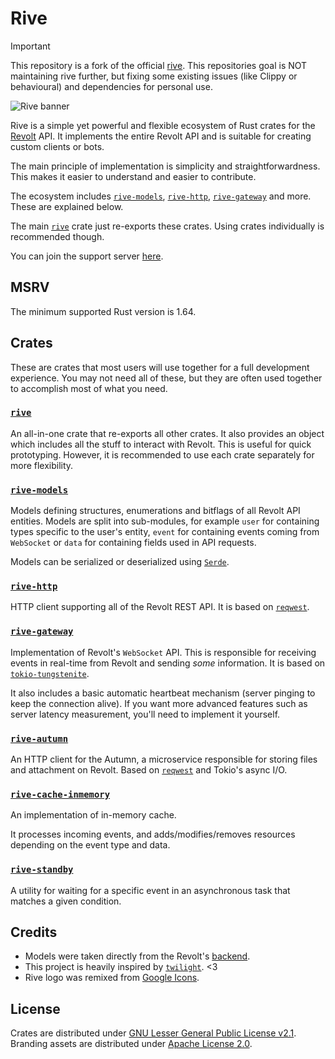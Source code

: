 # Rive

> [!IMPORTANT]
> This repository is a fork of the official [rive](https://codeberg.org/rive/rive). This repositories goal is NOT maintaining rive further, but fixing some existing issues (like Clippy or behavioural) and dependencies for personal use.

[//]: <> (DO NOT FORGET TO CHANGE THE BRANCH NAME TO main BEFORE MERGING PLEAAAASE)
![Rive banner](https://codeberg.org/rive/rive/raw/branch/v2/assets/rive_banner.png)

Rive is a simple yet powerful and flexible ecosystem of Rust crates for the [Revolt](https://revolt.chat) API. It implements the entire Revolt API and is suitable for creating custom clients or bots.

The main principle of implementation is simplicity and straightforwardness. This makes it easier to understand and easier to contribute.

The ecosystem includes [`rive-models`](https://crates.io/crates/rive-models), [`rive-http`](https://crates.io/crates/rive-http), [`rive-gateway`](https://crates.io/crates/rive-gateway) and more. These are explained below.

The main [`rive`](https://crates.io/crates/rive) crate just re-exports these crates. Using crates individually is recommended though.

You can join the support server [here](https://rvlt.gg/QCscMDsY).

## MSRV

The minimum supported Rust version is 1.64.

## Crates

These are crates that most users will use together for a full development experience. You may not need all of these, but they are often used together to accomplish most of what you need.

### [`rive`](https://crates.io/crates/rive)

An all-in-one crate that re-exports all other crates. It also provides an object which includes all the stuff to interact with Revolt. This is useful for quick prototyping. However, it is recommended to use each crate separately for more flexibility.

### [`rive-models`](https://crates.io/crates/rive-models)

Models defining structures, enumerations and bitflags of all Revolt API entities. Models are split into sub-modules, for example `user` for containing types specific to the user's entity, `event` for containing events coming from `WebSocket` or `data` for containing fields used in API requests.

Models can be serialized or deserialized using [`Serde`](https://serde.rs).

### [`rive-http`](https://crates.io/crates/rive-http)

HTTP client supporting all of the Revolt REST API. It is based on [`reqwest`](https://docs.rs/reqwest).

### [`rive-gateway`](https://crates.io/crates/rive-gateway)

Implementation of Revolt's `WebSocket` API. This is responsible for receiving events in real-time from Revolt and sending *some* information. It is based on [`tokio-tungstenite`](https://docs.rs/tokio-tungstenite).

It also includes a basic automatic heartbeat mechanism (server pinging to keep the connection alive). If you want more advanced features such as server latency measurement, you'll need to implement it yourself.

### [`rive-autumn`](https://crates.io/crates/rive-autumn)

An HTTP client for the Autumn, a microservice responsible for storing files and attachment on Revolt. Based on [`reqwest`](https://docs.rs/reqwest) and Tokio's async I/O.

### [`rive-cache-inmemory`](https://crates.io/crates/rive-cache-inmemory)

An implementation of in-memory cache.

It processes incoming events, and adds/modifies/removes resources depending on the event type and data.

### [`rive-standby`](https://crates.io/crates/rive-standby)

A utility for waiting for a specific event in an asynchronous task that matches a given condition.

## Credits

- Models were taken directly from the Revolt's [backend](https://github.com/revoltchat/backend).
- This project is heavily inspired by [`twilight`](https://github.com/twilight-rs/twilight/). <3
- Rive logo was remixed from [Google Icons](https://fonts.google.com/icons).

## License
Crates are distributed under [GNU Lesser General Public License v2.1](https://codeberg.org/rive/rive/src/branch/main/LICENSE). Branding assets are distributed under [Apache License 2.0](https://codeberg.org/rive/rive/src/branch/main/assets/LICENSE).

